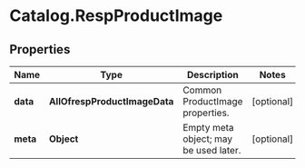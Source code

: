 # Catalog.RespProductImage

## Properties
Name | Type | Description | Notes
------------ | ------------- | ------------- | -------------
**data** | **AllOfrespProductImageData** | Common ProductImage properties. | [optional] 
**meta** | **Object** | Empty meta object; may be used later. | [optional] 
